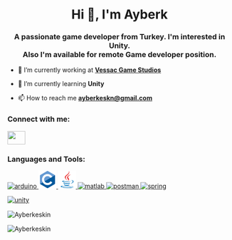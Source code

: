 <h1 align="center">Hi 👋, I'm Ayberk</h1>
<h3 align="center">A passionate game developer from Turkey. I'm interested in Unity. </br>
  Also I'm available for remote Game developer position.</h3>

 

- 🔭 I’m currently working at [**Vessac Game Studios**](https://www.linkedin.com/company/vessac-gamestudios/)

- 🌱 I’m currently learning  **Unity**

- 📫 How to reach me **ayberkeskn@gmail.com**


<h3 align="left">Connect with me:</h3>
<p align="left">

<a href="[www.linkedin.com/in/ayberkkeskin/](https://www.linkedin.com/in/ayberk-keskin/)" target="blank"><img align="center" src="https://raw.githubusercontent.com/rahuldkjain/github-profile-readme-generator/master/src/images/icons/Social/linked-in-alt.svg" height="30" width="40" /></a>
</p>


<h3 align="left">Languages and Tools:</h3>
<p align="left"> <a href="https://www.arduino.cc/" target="_blank" rel="noreferrer"> <img src="https://cdn.worldvectorlogo.com/logos/arduino-1.svg" alt="arduino" width="40" height="40"/> </a> <a href="https://www.cprogramming.com/" target="_blank" rel="noreferrer"> <img src="https://raw.githubusercontent.com/devicons/devicon/master/icons/c/c-original.svg" alt="c" width="40" height="40"/> </a> <a href="https://www.java.com" target="_blank" rel="noreferrer"> <img src="https://raw.githubusercontent.com/devicons/devicon/master/icons/java/java-original.svg" alt="java" width="40" height="40"/> </a> <a href="https://www.mathworks.com/" target="_blank" rel="noreferrer"> <img src="https://upload.wikimedia.org/wikipedia/commons/2/21/Matlab_Logo.png" alt="matlab" width="40" height="40"/> </a> <a href="https://postman.com" target="_blank" rel="noreferrer"> <img src="https://www.vectorlogo.zone/logos/getpostman/getpostman-icon.svg" alt="postman" width="40" height="40"/> </a> <a href="https://spring.io/" target="_blank" rel="noreferrer"> <img src="https://www.vectorlogo.zone/logos/springio/springio-icon.svg" alt="spring" width="40" height="40"/> </a> </p> <a href="https://unity.com/" target="_blank" rel="noreferrer"> <img src="https://www.vectorlogo.zone/logos/unity3d/unity3d-icon.svg" alt="unity" width="40" height="40"/> </a> </p>

<p><img align="center" src="https://github-readme-stats.vercel.app/api/top-langs?username=Ayberkeskin&show_icons=true&locale=en&layout=compact" alt="Ayberkeskin" /></p>

<p><img align="center" src="https://github-readme-streak-stats.herokuapp.com/?user=Ayberkeskin&" alt="Ayberkeskin" /></p>
